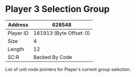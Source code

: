 #  Player 3 Selection Group
Address   | 628548
----------|-------------
Player ID | 161913 (Byte Offset: 0)
Size 	  | 4
Length 	  | 12
SC:R      | Backed By Code

List of unit node pointers for Player's current group selection.
